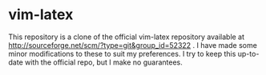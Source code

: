 vim-latex
==========

This repository is a clone of the official vim-latex repository available at
http://sourceforge.net/scm/?type=git&group_id=52322 . I have made some minor
modifications to these to suit my preferences. I try to keep this up-to-date
with the official repo, but I make no guarantees.


